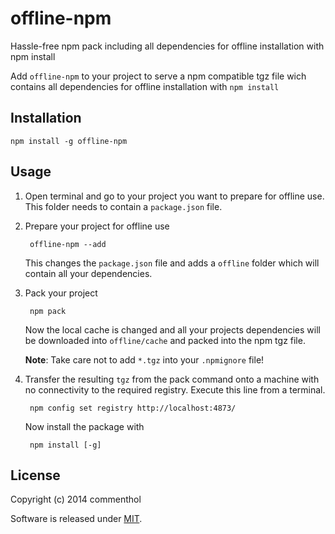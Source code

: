 # offline-npm

Hassle-free npm pack including all dependencies for offline installation with npm install

Add `offline-npm` to your project to serve a npm compatible tgz file wich contains all dependencies for offline installation with `npm install`

## Installation

    npm install -g offline-npm

## Usage

1. Open terminal and go to your project you want to prepare for offline use.
   This folder needs to contain a `package.json` file.

2. Prepare your project for offline use

        offline-npm --add

   This changes the `package.json` file and adds a `offline` folder which will contain all your dependencies.

3. Pack your project

        npm pack

   Now the local cache is changed and all your projects dependencies will be downloaded into `offline/cache` and packed into the npm tgz file.
   
   __Note__: Take care not to add `*.tgz` into your `.npmignore` file!

4. Transfer the resulting `tgz` from the pack command onto a machine with no connectivity to the required registry. Execute this line from a terminal.

        npm config set registry http://localhost:4873/

   Now install the package with

        npm install [-g]

## License

Copyright (c) 2014 commenthol

Software is released under [MIT][MIT].

[MIT]: LICENSE
